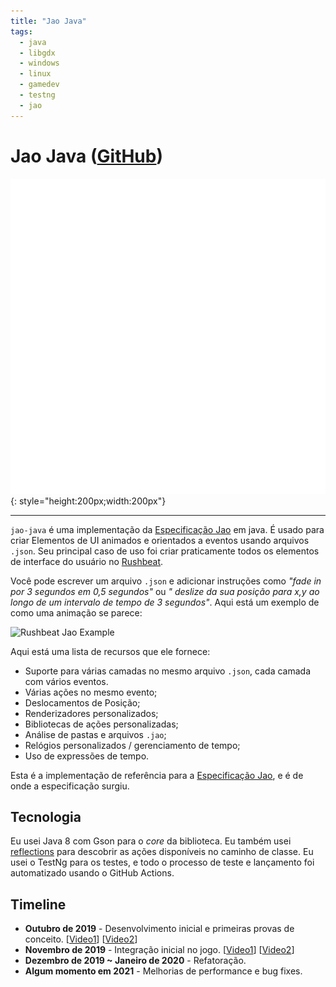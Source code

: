 ```yaml
---
title: "Jao Java"
tags:
  - java
  - libgdx
  - windows
  - linux
  - gamedev
  - testng
  - jao
---
```


# Jao Java ([GitHub](https://github.com/danodic-dev/jao-java)) 

![Jao Logo](../assets/jao-logo-light.svg)
{: style="height:200px;width:200px"} 

---
  
`jao-java` é uma implementação da [Especificação Jao](/en/projects/jao_specification) em java. É usado para criar Elementos de UI animados e orientados a eventos usando arquivos `.json`. Seu principal caso de uso foi criar praticamente todos os elementos de interface do usuário no [Rushbeat](./rushbeat.md).  
  
Você pode escrever um arquivo `.json` e adicionar instruções como _"fade in por 3 segundos em 0,5 segundos"_ ou _" deslize da sua posição para x,y ao longo de um intervalo de tempo de 3 segundos"_. Aqui está um exemplo de como uma animação se parece:  
  
![Rushbeat Jao Example](https://user-images.githubusercontent.com/6846892/152474666-3dfc1d63-b468-4002-9bc6-ac81e5b4b951.gif)  
  
Aqui está uma lista de recursos que ele fornece:  
  
- Suporte para várias camadas no mesmo arquivo `.json`, cada camada com vários eventos.  
- Várias ações no mesmo evento;  
- Deslocamentos de Posição;  
- Renderizadores personalizados;  
- Bibliotecas de ações personalizadas;  
- Análise de pastas e arquivos `.jao`;  
- Relógios personalizados / gerenciamento de tempo;  
- Uso de expressões de tempo.  
  
Esta é a implementação de referência para a [Especificação Jao](/en/projects/jao_specification), e é de onde a especificação surgiu.  
  
## Tecnologia  
Eu usei Java 8 com Gson para o _core_ da biblioteca. Eu também usei [reflections](https://github.com/ronmamo/reflections) para descobrir as ações disponíveis no caminho de classe. Eu usei o TestNg para os testes, e todo o processo de teste e lançamento foi automatizado usando o GitHub Actions.  
  
## Timeline  
  
- **Outubro de 2019** - Desenvolvimento inicial e primeiras provas de conceito. [[Video1](https://odysee.com/@danodic.dev:5/json_animation_objects_jao_1st_demo_libgdx_jao_gdx_edit:6)] [[Video2](https://odysee.com/@danodic.dev:5/rushbeat_devlog_jao_file_inexis_logo_final_so_far:0)]  
- **Novembro de 2019** - Integração inicial no jogo. [[Video1](https://odysee.com/@danodic.dev:5/rushbeat_devlog_initial_integration_of_skin_system_and_conversion_to_4k_skin.:0)] [[Video2](https://odysee.com/@danodic.dev:5/rushbeat_devlog_new_logo_screen_done_using_jao:7)]  
- **Dezembro de 2019 ~ Janeiro de 2020** - Refatoração.  
- **Algum momento em 2021** - Melhorias de performance e bug fixes.
